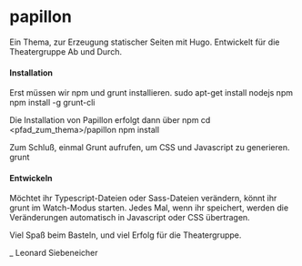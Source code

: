 # papillon
Ein Thema, zur Erzeugung statischer Seiten mit Hugo. Entwickelt für die Theatergruppe Ab und Durch.

#### Installation

Erst müssen wir npm und grunt installieren.
  sudo apt-get install nodejs npm
  npm install -g grunt-cli

  Die Installation von Papillon erfolgt dann über npm
  cd <pfad_zum_thema>/papillon
  npm install

Zum Schluß, einmal Grunt aufrufen, um CSS und Javascript zu generieren.
  grunt

#### Entwickeln
Möchtet ihr Typescript-Dateien oder Sass-Dateien verändern, könnt ihr grunt im Watch-Modus starten. Jedes Mal, wenn ihr speichert, werden die Veränderungen automatisch in Javascript oder CSS übertragen.

Viel Spaß beim Basteln, und viel Erfolg für die Theatergruppe.

_
Leonard Siebeneicher
